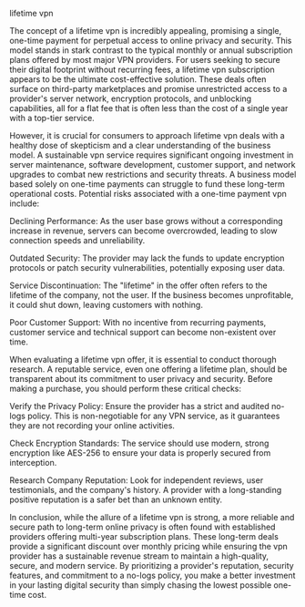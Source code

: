 lifetime vpn


The concept of a lifetime vpn is incredibly appealing, promising a single, one-time payment for perpetual access to online privacy and security. This model stands in stark contrast to the typical monthly or annual subscription plans offered by most major VPN providers. For users seeking to secure their digital footprint without recurring fees, a lifetime vpn subscription appears to be the ultimate cost-effective solution. These deals often surface on third-party marketplaces and promise unrestricted access to a provider's server network, encryption protocols, and unblocking capabilities, all for a flat fee that is often less than the cost of a single year with a top-tier service.



However, it is crucial for consumers to approach lifetime vpn deals with a healthy dose of skepticism and a clear understanding of the business model. A sustainable vpn service requires significant ongoing investment in server maintenance, software development, customer support, and network upgrades to combat new restrictions and security threats. A business model based solely on one-time payments can struggle to fund these long-term operational costs. Potential risks associated with a one-time payment vpn include:





Declining Performance: As the user base grows without a corresponding increase in revenue, servers can become overcrowded, leading to slow connection speeds and unreliability.


Outdated Security: The provider may lack the funds to update encryption protocols or patch security vulnerabilities, potentially exposing user data.


Service Discontinuation: The \"lifetime\" in the offer often refers to the lifetime of the company, not the user. If the business becomes unprofitable, it could shut down, leaving customers with nothing.


Poor Customer Support: With no incentive from recurring payments, customer service and technical support can become non-existent over time.





When evaluating a lifetime vpn offer, it is essential to conduct thorough research. A reputable service, even one offering a lifetime plan, should be transparent about its commitment to user privacy and security. Before making a purchase, you should perform these critical checks:





Verify the Privacy Policy: Ensure the provider has a strict and audited no-logs policy. This is non-negotiable for any VPN service, as it guarantees they are not recording your online activities.


Check Encryption Standards: The service should use modern, strong encryption like AES-256 to ensure your data is properly secured from interception.


Research Company Reputation: Look for independent reviews, user testimonials, and the company's history. A provider with a long-standing positive reputation is a safer bet than an unknown entity.





In conclusion, while the allure of a lifetime vpn is strong, a more reliable and secure path to long-term online privacy is often found with established providers offering multi-year subscription plans. These long-term deals provide a significant discount over monthly pricing while ensuring the vpn provider has a sustainable revenue stream to maintain a high-quality, secure, and modern service. By prioritizing a provider's reputation, security features, and commitment to a no-logs policy, you make a better investment in your lasting digital security than simply chasing the lowest possible one-time cost.
